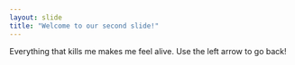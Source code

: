 ```yaml
---
layout: slide
title: "Welcome to our second slide!"
---
```

Everything that kills me makes me feel alive.
Use the left arrow to go back!
